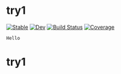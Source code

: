 # try1

[![Stable](https://img.shields.io/badge/docs-stable-blue.svg)](https://DonggeJia.github.io/try1/stable/)
[![Dev](https://img.shields.io/badge/docs-dev-blue.svg)](https://DonggeJia.github.io/try1/dev/)
[![Build Status](https://github.com/DonggeJia/try1/actions/workflows/CI.yml/badge.svg?branch=main)](https://github.com/DonggeJia/try1/actions/workflows/CI.yml?query=branch%3Amain)
[![Coverage](https://codecov.io/gh/DonggeJia/try1/branch/main/graph/badge.svg)](https://codecov.io/gh/DonggeJia/try1)

```
Hello

```
# try1

